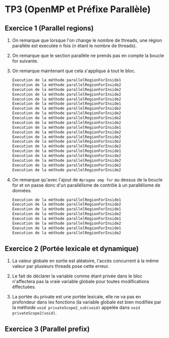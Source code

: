 # TP3 (OpenMP et Préfixe Parallèle)

## Exercice 1 (Parallel regions) 

1. On remarque que lorsque l'on change le nombre de threads, une région parallèle est executée n fois (n étant le nombre de threads).

2. On remarque que le section parallèle ne prends pas en compte la boucle for suivante.

3. On remarque maintenant que cela s'applique à tout le bloc.
	```bash
	Execution de la méthode parallelRegionForInside1
	Execution de la méthode parallelRegionForInside2
	Execution de la méthode parallelRegionForInside2
	Execution de la méthode parallelRegionForInside2
	Execution de la méthode parallelRegionForInside2
	Execution de la méthode parallelRegionForInside1
	Execution de la méthode parallelRegionForInside2
	Execution de la méthode parallelRegionForInside2
	Execution de la méthode parallelRegionForInside2
	Execution de la méthode parallelRegionForInside2
	Execution de la méthode parallelRegionForInside1
	Execution de la méthode parallelRegionForInside2
	Execution de la méthode parallelRegionForInside2
	Execution de la méthode parallelRegionForInside2
	Execution de la méthode parallelRegionForInside2
	Execution de la méthode parallelRegionForInside1
	Execution de la méthode parallelRegionForInside2
	Execution de la méthode parallelRegionForInside2
	Execution de la méthode parallelRegionForInside2
	Execution de la méthode parallelRegionForInside2
	```

4. On remarque qu'avec l'ajout de `#pragma omp for` au dessus de la boucle for et on passe donc d'un parallélisme de contrôle à un parallélisme de données.
	```bash
	Execution de la méthode parallelRegionForInside1
	Execution de la méthode parallelRegionForInside2
	Execution de la méthode parallelRegionForInside1
	Execution de la méthode parallelRegionForInside2
	Execution de la méthode parallelRegionForInside1
	Execution de la méthode parallelRegionForInside2
	Execution de la méthode parallelRegionForInside1
	Execution de la méthode parallelRegionForInside2
	```

## Exercice 2 (Portée lexicale et dynamique)

1. La valeur globale en sortie est aléatoire, l'accès concurrent à la même valeur par plusieurs threads pose cette erreur.

2. Le fait de déclarer la variable comme étant privée dans le bloc n'affectera pas la vraie variable globale pour toutes modifications éffectuées.

3. La portée du private est une portée lexicale, elle ne va pas en profondeur dans les fonctions (la variable globale est bien modifiée par la méthode `void privateScope2_sub(void)` appelée dans `void privateScope2(void)`.

## Exercice 3 (Parallel prefix)
